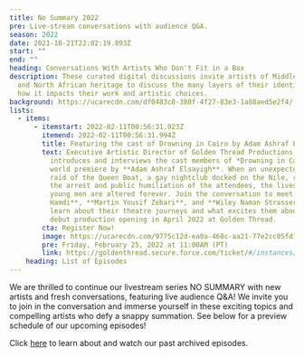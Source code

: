 ```yaml
---
title: No Summary 2022
pre: Live-stream conversations with audience Q&A.
season: 2022
date: 2021-10-21T22:02:19.893Z
start: ""
end: ""
heading: Conversations With Artists Who Don't Fit in a Box
description: These curated digital discussions invite artists of Middle Eastern
  and North African heritage to discuss the many layers of their identity and
  how it impacts their work and artistic choices.
background: https://ucarecdn.com/df0483c8-380f-4f27-83e3-1a88aed5e2f4/
lists:
  - items:
      - itemstart: 2022-02-11T00:56:31.923Z
        itemend: 2022-02-11T00:56:31.994Z
        title: Featuring the cast of Drowning in Cairo by Adam Ashraf Elsayigh
        text: Executive Artistic Director of Golden Thread Productions **Sahar Assaf**
          introduces and interviews the cast members of *Drowning in Cairo*, a
          world premiere by **Adam Ashraf Elsayigh**. When an unexpected police
          raid of the Queen Boat, a gay nightclub docked on the Nile, results in
          the arrest and public humiliation of the attendees, the lives of three
          young men are altered forever. Join the conversation to meet **Noor
          Hamdi**, **Martin Yousif Zebari**, and **Wiley Naman Strasser** and
          learn about their theatre journeys and what excites them about this
          debut production opening in April 2022 at Golden Thread.
        cta: Register Now!
        image: https://ucarecdn.com/9775c12d-ea0a-468c-aa21-77e2cc05fd1d/
        pre: Friday, February 25, 2022 at 11:00AM (PT)
        link: https://goldenthread.secure.force.com/ticket/#/instances/a0F3Z00000tnmRLUAY
    heading: List of Episodes
---
```

We are thrilled to continue our livestream series NO SUMMARY with new artists and fresh conversations, featuring live audience Q&A! We invite you to join in the conversation and immerse yourself in these exciting topics and compelling artists who defy a snappy summation. See below for a preview schedule of our upcoming episodes!

Click [here](https://goldenthread.org/productions/no-summary-conversations-with-artists-that-dont-fit-in-a-box/) to learn about and watch our past archived episodes.